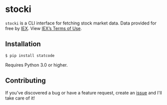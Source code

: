 # stocki

`stocki` is a CLI interface for fetching stock market data. Data provided for free by
[IEX](https://iextrading.com/developer/). View [IEX’s Terms of Use](https://iextrading.com/api-exhibit-a/).

## Installation

`$ pip install statcode`

Requires Python 3.0 or higher.

## Contributing

If you've discovered a bug or have a feature request, create an [issue](https://github.com/andrewrporter/stocki/issues/new) and I'll take care of it!
